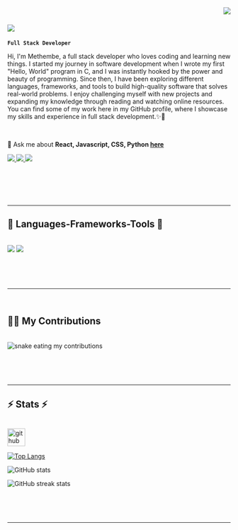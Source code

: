 <img align="right" src="https://visitor-badge.laobi.icu/badge?page_id=Mdv17.Mdv7" />

<h1 align="left">
    <img src="https://readme-typing-svg.herokuapp.com/?font=Righteous&size=35&center=true&vCenter=true&width=500&height=70&duration=4000&lines=Hi+There!+👋;+I'm+Methembe+Vundla!;" />
</h1>

**`Full Stack Developer`**

Hi, I'm Methembe, a full stack developer who loves coding and learning new things. I started my journey in software development when I wrote my first "Hello, World" program in C, and I was instantly hooked by the power and beauty of programming. Since then, I have been exploring different languages, frameworks, and tools to build high-quality software that solves real-world problems. I enjoy challenging myself with new projects and expanding my knowledge through reading and watching online resources. You can find some of my work here in my GitHub profile, where I showcase my skills and experience in full stack development.✨💫

<br/>

<div align="left">

📨 Ask me about **React, Javascript, CSS, Python [here](https://github.com/Mdv17/Mdv17/issues)**


 </div>
 
<div align="left"> 
  <a href="mailto:methembedvundla583@gmail.com">
    <img src="https://img.shields.io/badge/Gmail-333333?style=for-the-badge&logo=gmail&logoColor=red" />
  </a>
  <a href="https://linkedin.com/in/methembe-vundla" target="_blank">
    <img src="https://img.shields.io/badge/LinkedIn-0077B5?style=for-the-badge&logo=linkedin&logoColor=white" target="_blank" />
  </a>
  <a href="https://twitter.com/methembe_vundla" target="_blank">
     <img src="https://img.shields.io/badge/Twitter-000000?style=for-the-badge&logo=x&logoColor=white" target="_blank" /> <!-- sqlite, safari, google-chrome are other good icon options -->
  </a>
</div>

<br/><br/><br/><br/>

 <hr/>
 
<h2 align="left"><strong>📜 Languages-Frameworks-Tools 📜</strong></h2>
<br/>
<div align="left">
    <img src="https://skillicons.dev/icons?i=react,bootstrap,html,css,vscode,github,git" />
    <img src="https://skillicons.dev/icons?i=django,python,javascript,c,mysql" /><br>
</div>

<br/><br/><br/>
<hr/>
<br/>

<div align="left">
  <h2>🛒🛒 My Contributions </h2>
  <br>
  <img alt="snake eating my contributions" src="https://raw.githubusercontent.com/Mdv17/Mdv17/output/github-contribution-grid-snake.svg" />

  
  <br/><br/><br/>
</div>

<hr/>

<h2 align="left">⚡ Stats ⚡</h2>
<br>
<div align=left>
  <img src='https://cdn.jsdelivr.net/npm/simple-icons@3.0.1/icons/github.svg' alt='github' height='40'>  

[![Top Langs](https://github-readme-stats.vercel.app/api/top-langs/?username=Mdv17)](https://github.com/anuraghazra/github-readme-stats)

![GitHub stats](https://github-readme-stats.vercel.app/api?username=Mdv17&show_icons=true)  

![GitHub streak stats](https://streak-stats.demolab.com/?user=Mdv17)  
  <br/>
</div>

<br/><br/>

<hr/>

<br/>

<br/>

<!--
**Mdv17/Mdv17** is a ✨ _special_ ✨ repository because its `README.md` (this file) appears on your GitHub profile.

Here are some ideas to get you started:

- 🔭 I’m currently working on ...
- 🌱 I’m currently learning ...
- 👯 I’m looking to collaborate on ...
- 🤔 I’m looking for help with ...
- 💬 Ask me about ...
- 📫 How to reach me: ...
- 😄 Pronouns: ...
- ⚡ Fun fact: ...
-->
